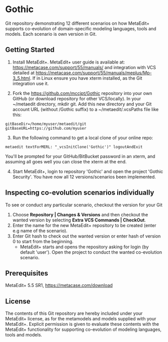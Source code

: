 # Gothic
Git repository demonstrating 12 different scenarios on how MetaEdit+ supports co-evolution of domain-specific modeling languages, tools and models. Each scenario is own version in Git. 

## Getting Started

1. Install MetaEdit+. 
MetaEdit+ user guide is available at: https://metacase.com/support/55/manuals/ and integration with VCS detailed at https://metacase.com/support/55/manuals/meplus/Mp-3_5.html. If in Linux ensure you have xterm installed, as the Git integration use it. 

2. Fork the https://github.com/mccjpt/Gothic repository into your own GitHub (or download repository for other VCS/locally). In your ~/metaedit directory, mkdir git. Add this new directory and your Git account URL (without /Gothic suffix) to a ~/metaedit/.vcsPaths file like this:
```
gitBaseDir=/home/myuser/metaedit/git
gitBaseURL=https://github.com/myuser
```
3. Run the following command to get a local clone of your online repo:
```
metaedit textForMERL: "_vcsInitClone('Gothic')" logoutAndExit
```
You'll be prompted for your GitHub/BitBucket password in an xterm, and assuming all goes well you can close the xterm at the end.

4. Start MetaEdit+, login to repository 'Gothic' and open the project 'Gothic Security'. 
You have now all 12 versions/scenarios been implemented. 

## Inspecting co-evolution scenarios individually
To see or conduct any particular scenario, checkout the version for your Git
1. Choose **Repository | Changes & Versions** and then checkout the wanted version by selecting **Extra VCS Commands | CheckOut**. 
2. Enter the name for the new MetaEdit+ repository to be created (enter e.g name of the scenario). 
3. Enter Git hash to check out the wanted version or enter hash of version 0 to start from the beginning.
   - MetaEdit+ starts and opens the repository asking for login (by default 'user'). Open the project to conduct the wanted co-evolution scenario.

## Prerequisites
MetaEdit+ 5.5 SR1, https://metacase.com/download

## License
The contents of this Git repository are hereby included under your MetaEdit+ license, as for the metamodels and models supplied with your MetaEdit+. Explicit permission is given to evaluate these contents with the MetaEdit+ functionality for supporting co-evolution of modeling languages, tools and models. 
